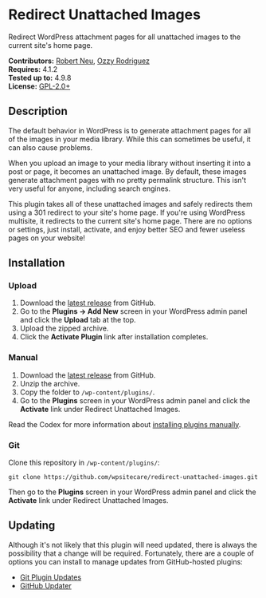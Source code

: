 # Redirect Unattached Images #

Redirect WordPress attachment pages for all unattached images to the current site's home page.

__Contributors:__ [Robert Neu](https://github.com/robneu), [Ozzy Rodriguez](https://github.com/ozzyrod)  
__Requires:__ 4.1.2  
__Tested up to:__ 4.9.8  
__License:__ [GPL-2.0+](http://www.gnu.org/licenses/gpl-2.0.html)

## Description ##

The default behavior in WordPress is to generate attachment pages for all of the images in your media library. While this can sometimes be useful, it can also cause problems.

When you upload an image to your media library without inserting it into a post or page, it becomes an unattached image. By default, these images generate attachment pages with no pretty permalink structure. This isn't very useful for anyone, including search engines.

This plugin takes all of these unattached images and safely redirects them using a 301 redirect to your site's home page. If you're using WordPress multisite, it redirects to the current site's home page. There are no options or settings, just install, activate, and enjoy better SEO and fewer useless pages on your website!

## Installation ##

### Upload ###

1. Download the [latest release](https://github.com/wpsitecare/redirect-unattached-images/archive/master.zip) from GitHub.
2. Go to the __Plugins &rarr; Add New__ screen in your WordPress admin panel and click the __Upload__ tab at the top.
3. Upload the zipped archive.
4. Click the __Activate Plugin__ link after installation completes.

### Manual ###

1. Download the [latest release](https://github.com/wpsitecare/redirect-unattached-images/archive/master.zip) from GitHub.
2. Unzip the archive.
3. Copy the folder to `/wp-content/plugins/`.
4. Go to the __Plugins__ screen in your WordPress admin panel and click the __Activate__ link under Redirect Unattached Images.

Read the Codex for more information about [installing plugins manually](http://codex.wordpress.org/Managing_Plugins#Manual_Plugin_Installation).

### Git ###

Clone this repository in `/wp-content/plugins/`:

`git clone https://github.com/wpsitecare/redirect-unattached-images.git`

Then go to the __Plugins__ screen in your WordPress admin panel and click the __Activate__ link under Redirect Unattached Images.

## Updating ##

Although it's not likely that this plugin will need updated, there is always the possibility that a change will be required. Fortunately, there are a couple of options you can install to manage updates from GitHub-hosted plugins:

* [Git Plugin Updates](https://github.com/brainstormmedia/git-plugin-updates)
* [GitHub Updater](https://github.com/afragen/github-updater)
